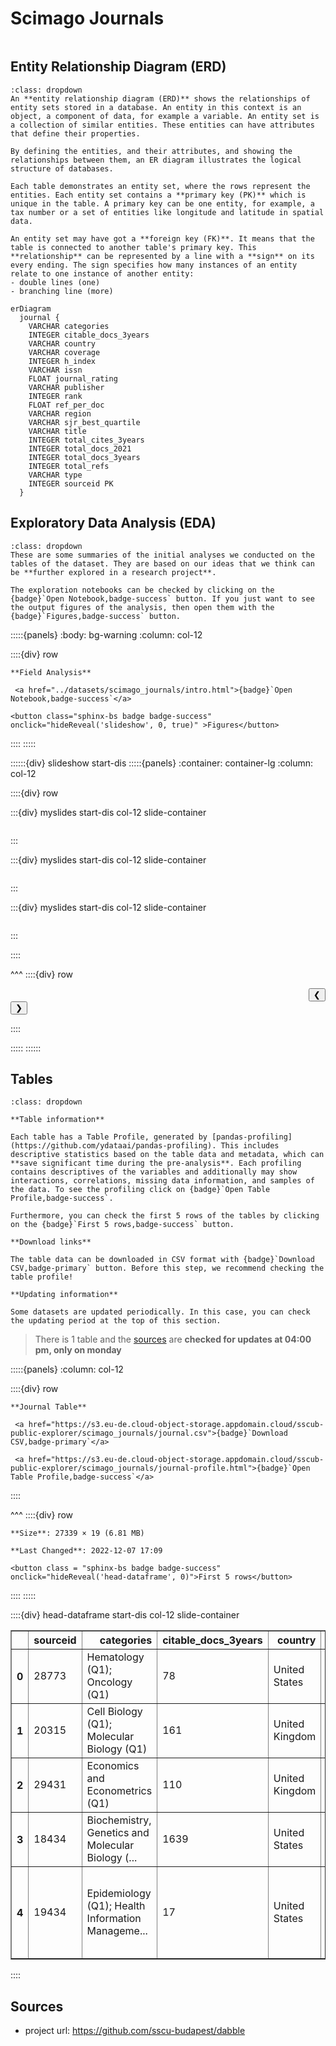 # Scimago Journals

```{include} ../datasets/scimago_journals/description.md
```

## Entity Relationship Diagram (ERD)

```{admonition} What is an Entity Relationship Diagram (ERD)?
:class: dropdown
An **entity relationship diagram (ERD)** shows the relationships of entity sets stored in a database. An entity in this context is an object, a component of data, for example a variable. An entity set is a collection of similar entities. These entities can have attributes that define their properties.

By defining the entities, and their attributes, and showing the relationships between them, an ER diagram illustrates the logical structure of databases. 

Each table demonstrates an entity set, where the rows represent the entities. Each entity set contains a **primary key (PK)** which is unique in the table. A primary key can be one entity, for example, a tax number or a set of entities like longitude and latitude in spatial data.

An entity set may have got a **foreign key (FK)**. It means that the table is connected to another table's primary key. This **relationship** can be represented by a line with a **sign** on its every ending. The sign specifies how many instances of an entity relate to one instance of another entity:
- double lines (one)
- branching line (more)
```


```{mermaid}
erDiagram
  journal {    
    VARCHAR categories      
    INTEGER citable_docs_3years      
    VARCHAR country      
    VARCHAR coverage      
    INTEGER h_index      
    VARCHAR issn      
    FLOAT journal_rating      
    VARCHAR publisher      
    INTEGER rank      
    FLOAT ref_per_doc      
    VARCHAR region      
    VARCHAR sjr_best_quartile      
    VARCHAR title      
    INTEGER total_cites_3years      
    INTEGER total_docs_2021      
    INTEGER total_docs_3years      
    INTEGER total_refs      
    VARCHAR type      
    INTEGER sourceid PK 
  }
```


## Exploratory Data Analysis (EDA)

```{admonition} What does exploratory data analysis contain?
:class: dropdown
These are some summaries of the initial analyses we conducted on the tables of the dataset. They are based on our ideas that we think can be **further explored in a research project**.

The exploration notebooks can be checked by clicking on the {badge}`Open Notebook,badge-success` button. If you just want to see the output figures of the analysis, then open them with the {badge}`Figures,badge-success` button.
```




:::::{panels} 
    :body: bg-warning
    :column: col-12

::::{div} row

```{div} col-4
**Field Analysis**
```

```{div} col-5
 <a href="../datasets/scimago_journals/intro.html">{badge}`Open Notebook,badge-success`</a>
```


    
    



```{div} col-3
<button class="sphinx-bs badge badge-success" onclick="hideReveal('slideshow', 0, true)" >Figures</button>

```
::::
:::::

::::::{div} slideshow start-dis
:::::{panels}
:container: container-lg
:column: col-12

::::{div} row 




:::{div} myslides start-dis col-12 slide-container
```{include} ../datasets/scimago_journals/intro/assets/out-5.html
```
:::

:::{div} myslides start-dis col-12 slide-container
```{include} ../datasets/scimago_journals/intro/assets/out-7.html
```
:::

:::{div} myslides start-dis col-12 slide-container
```{include} ../datasets/scimago_journals/intro/assets/out-10.html
```
:::


::::

^^^
::::{div} row

<div class = "col-6 docutils" align = "right">
<button  onclick="slideImage(0, -1)">&#10094;</button>
</div>

<div class = "col-6 docutils" align = "left">
<button  onclick="slideImage(0, 1)">&#10095;</button>
</div>

::::

:::::
::::::


## Tables

```{admonition} How should I use this?
:class: dropdown

**Table information**

Each table has a Table Profile, generated by [pandas-profiling](https://github.com/ydataai/pandas-profiling). This includes descriptive statistics based on the table data and metadata, which can **save significant time during the pre-analysis**. Each profiling contains descriptives of the variables and additionally may show interactions, correlations, missing data information, and samples of the data. To see the profiling click on {badge}`Open Table Profile,badge-success`.

Furthermore, you can check the first 5 rows of the tables by clicking on the {badge}`First 5 rows,badge-success` button.

**Download links**

The table data can be downloaded in CSV format with {badge}`Download CSV,badge-primary` button. Before this step, we recommend checking the table profile!

**Updating information**

Some datasets are updated periodically. In this case, you can check the updating period at the top of this section.
```

> There is 1 table and the [sources](#sources) are **checked for updates at 04:00 pm, only on monday** 




:::::{panels} :column: col-12

::::{div} row

```{div} col-4
**Journal Table**
```

```{div} col-5
 <a href="https://s3.eu-de.cloud-object-storage.appdomain.cloud/sscub-public-explorer/scimago_journals/journal.csv">{badge}`Download CSV,badge-primary`</a>
```

```{div} col-3
 <a href="https://s3.eu-de.cloud-object-storage.appdomain.cloud/sscub-public-explorer/scimago_journals/journal-profile.html">{badge}`Open Table Profile,badge-success`</a>
```

::::

^^^
::::{div} row

```{div} col-4
**Size**: 27339 × 19 (6.81 MB)
```

```{div} col-5
**Last Changed**: 2022-12-07 17:09
```

```{div} col-3
<button class = "sphinx-bs badge badge-success" onclick="hideReveal('head-dataframe', 0)">First 5 rows</button>
```
::::
:::::

::::{div} head-dataframe start-dis col-12 slide-container
<div>
<style scoped>
    .dataframe tbody tr th:only-of-type {
        vertical-align: middle;
    }

    .dataframe tbody tr th {
        vertical-align: top;
    }

    .dataframe thead th {
        text-align: right;
    }
</style>
<table border="1" class="dataframe">
  <thead>
    <tr style="text-align: right;">
      <th></th>
      <th>sourceid</th>
      <th>categories</th>
      <th>citable_docs_3years</th>
      <th>country</th>
      <th>coverage</th>
      <th>h_index</th>
      <th>issn</th>
      <th>journal_rating</th>
      <th>publisher</th>
      <th>rank</th>
      <th>ref_per_doc</th>
      <th>region</th>
      <th>sjr_best_quartile</th>
      <th>title</th>
      <th>total_cites_3years</th>
      <th>total_docs_2021</th>
      <th>total_docs_3years</th>
      <th>total_refs</th>
      <th>type</th>
    </tr>
  </thead>
  <tbody>
    <tr>
      <th>0</th>
      <td>28773</td>
      <td>Hematology (Q1); Oncology (Q1)</td>
      <td>78</td>
      <td>United States</td>
      <td>1950-2021</td>
      <td>182</td>
      <td>15424863, 00079235</td>
      <td>56.204</td>
      <td>Wiley-Blackwell</td>
      <td>1</td>
      <td>97.71</td>
      <td>Northern America</td>
      <td>Q1</td>
      <td>Ca-A Cancer Journal for Clinicians</td>
      <td>17959</td>
      <td>41</td>
      <td>121</td>
      <td>4006</td>
      <td>journal</td>
    </tr>
    <tr>
      <th>1</th>
      <td>20315</td>
      <td>Cell Biology (Q1); Molecular Biology (Q1)</td>
      <td>161</td>
      <td>United Kingdom</td>
      <td>2000-2021</td>
      <td>452</td>
      <td>14710072, 14710080</td>
      <td>33.213</td>
      <td>Nature Publishing Group</td>
      <td>2</td>
      <td>81.31</td>
      <td>Western Europe</td>
      <td>Q1</td>
      <td>Nature Reviews Molecular Cell Biology</td>
      <td>13797</td>
      <td>111</td>
      <td>338</td>
      <td>9025</td>
      <td>journal</td>
    </tr>
    <tr>
      <th>2</th>
      <td>29431</td>
      <td>Economics and Econometrics (Q1)</td>
      <td>110</td>
      <td>United Kingdom</td>
      <td>1886-2021</td>
      <td>272</td>
      <td>00335533, 15314650</td>
      <td>31.348</td>
      <td>Oxford University Press</td>
      <td>3</td>
      <td>70.96</td>
      <td>Western Europe</td>
      <td>Q1</td>
      <td>Quarterly Journal of Economics</td>
      <td>2241</td>
      <td>48</td>
      <td>111</td>
      <td>3406</td>
      <td>journal</td>
    </tr>
    <tr>
      <th>3</th>
      <td>18434</td>
      <td>Biochemistry, Genetics and Molecular Biology (...</td>
      <td>1639</td>
      <td>United States</td>
      <td>1974-2021</td>
      <td>814</td>
      <td>00928674, 10974172</td>
      <td>25.716</td>
      <td>Cell Press</td>
      <td>4</td>
      <td>65.10</td>
      <td>Northern America</td>
      <td>Q1</td>
      <td>Cell</td>
      <td>73240</td>
      <td>517</td>
      <td>1727</td>
      <td>33658</td>
      <td>journal</td>
    </tr>
    <tr>
      <th>4</th>
      <td>19434</td>
      <td>Epidemiology (Q1); Health Information Manageme...</td>
      <td>17</td>
      <td>United States</td>
      <td>1990-2021</td>
      <td>148</td>
      <td>10575987, 15458601</td>
      <td>25.045</td>
      <td>Centers for Disease Control and Prevention (CDC)</td>
      <td>5</td>
      <td>23.39</td>
      <td>Northern America</td>
      <td>Q1</td>
      <td>MMWR Recommendations and Reports</td>
      <td>663</td>
      <td>124</td>
      <td>17</td>
      <td>2900</td>
      <td>journal</td>
    </tr>
  </tbody>
</table>
</div>
::::


## Sources

- project url: https://github.com/sscu-budapest/dabble

